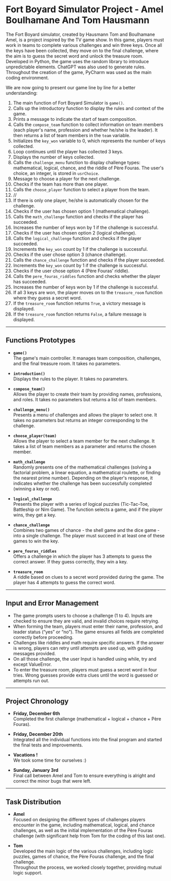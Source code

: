 # Fort Boyard Simulator Project - Amel Boulhamane And Tom Hausmann

The Fort Boyard simulator, created by Hausmann Tom and Boulhamane Amel, is a project inspired by the TV game show. In this game, players must work in teams to complete various challenges and win three keys. Once all the keys have been collected, they move on to the final challenge, where the aim is to guess the secret word and unlock the treasure room. Developed in Python, the game uses the random library to introduce unpredictable elements. ChatGPT was also used to generate rules. Throughout the creation of the game, PyCharm was used as the main coding environment.

We are now going to present our game line by line for a better understanding:

1. The main function of Fort Boyard Simulator is `game()`.
2. Calls up the introductory function to display the rules and context of the game.
3. Prints a message to indicate the start of team composition.
4. Calls the `compose_team` function to collect information on team members (each player's name, profession and whether he/she is the leader). It then returns a list of team members in the `team` variable.
5. Initializes the `key_won` variable to 0, which represents the number of keys collected.
6. Loop continues until the player has collected 3 keys.
7. Displays the number of keys collected.
8. Calls the `challenge_menu` function to display challenge types: mathematical, logical, chance, and the riddle of Père Fouras. The user's choice, an integer, is stored in `usrChoice`.  
9. Message to choose a player for the next challenge.
10. Checks if the team has more than one player.
11. Calls the `choose_player` function to select a player from the team.
12. //
13. If there is only one player, he/she is automatically chosen for the challenge.
14. Checks if the user has chosen option 1 (mathematical challenge).
15. Calls the `math_challenge` function and checks if the player has succeeded.
16. Increases the number of keys won by 1 if the challenge is successful.
17. Checks if the user has chosen option 2 (logical challenge).
18. Calls the `logical_challenge` function and checks if the player succeeded. 
19. Increments the `key_won` count by 1 if the challenge is successful. 
20. Checks if the user chose option 3 (chance challenge). 
21. Calls the `chance_challenge` function and checks if the player succeeded. 
22. Increments the `key_won` count by 1 if the challenge is successful.
23. Checks if the user chose option 4 (Père Fouras' riddle). 
24. Calls the `pere_fouras_riddles` function and checks whether the player has succeeded.
25. Increases the number of keys won by 1 if the challenge is successful.
26. If all 3 keys are won, the player moves on to the `treasure_room` function where they guess a secret word.
27. If the `treasure_room` function returns `True`, a victory message is displayed.
28. If the `treasure_room` function returns `False`, a failure message is displayed.

---

## Functions Prototypes

- **`game()`**  
  The game's main controller. It manages team composition, challenges, and the final treasure room. It takes no parameters.
  
- **`introduction()`**  
  Displays the rules to the player. It takes no parameters.
  
- **`compose_team()`**  
  Allows the player to create their team by providing names, professions, and roles. It takes no parameters but returns a list of team members.
  
- **`challenge_menu()`**  
  Presents a menu of challenges and allows the player to select one. It takes no parameters but returns an integer corresponding to the challenge.
  
- **`choose_player(team)`**  
  Allows the player to select a team member for the next challenge. It takes a list of team members as a parameter and returns the chosen member.
  
- **`math_challenge`**  
  Randomly presents one of the mathematical challenges (solving a factorial problem, a linear equation, a mathematical roulette, or finding the nearest prime number). Depending on the player's response, it indicates whether the challenge has been successfully completed (winning a key or not).
  
- **`logical_challenge`**  
  Presents the player with a series of logical puzzles (Tic-Tac-Toe, Battleship or Nim Game). The function selects a game, and if the player wins, they get a key.
  
- **`chance_challenge`**  
  Combines two games of chance - the shell game and the dice game - into a single challenge. The player must succeed in at least one of these games to win the key.
  
- **`pere_fouras_riddles`**  
  Offers a challenge in which the player has 3 attempts to guess the correct answer. If they guess correctly, they win a key.
  
- **`treasure_room`**  
  A riddle based on clues to a secret word provided during the game. The player has 4 attempts to guess the correct word.

---

## Input and Error Management

- The game prompts users to choose a challenge (1 to 4). Inputs are checked to ensure they are valid, and invalid choices require retrying.
- When forming the team, players must enter their name, profession, and leader status (“yes” or “no”). The game ensures all fields are completed correctly before proceeding.
- Challenges like riddles and math require specific answers. If the answer is wrong, players can retry until attempts are used up, with guiding messages provided.
- On all those challenge, the user Input is handled using while, try and except ValueError.
- To enter the treasure room, players must guess a secret word in four tries. Wrong guesses provide extra clues until the word is guessed or attempts run out.

---

## Project Chronology

- **Friday, December 6th**  
  Completed the first challenge (mathematical + logical + chance + Père Fouras).
  
- **Friday, December 20th**  
  Integrated all the individual functions into the final program and started the final tests and improvements.

- **Vacations !**  
  We took some time for ourselves :)

- **Sunday, January 3rd**  
  Final call between Amel and Tom to ensure everything is alright and correct the minor bugs that were left.

---

## Task Distribution

- **Amel**  
  Focused on designing the different types of challenges players encounter in the game, including mathematical, logical, and chance challenges, as well as the initial implementation of the Père Fouras challenge (with significant help from Tom for the coding of this last one).
  
- **Tom**  
  Developed the main logic of the various challenges, including logic puzzles, games of chance, the Père Fouras challenge, and the final challenge.  
  Throughout the process, we worked closely together, providing mutual logic support.

